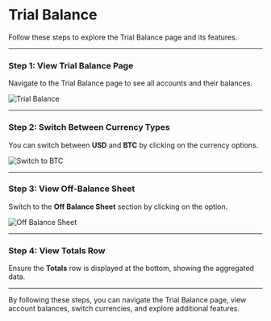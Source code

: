 # Trial Balance

Follow these steps to explore the Trial Balance page and its features.

---

### Step 1: View Trial Balance Page

Navigate to the Trial Balance page to see all accounts and their balances.

![Trial Balance](./screenshots/trial-balance.cy.ts/trial-balance.png)

---

<!-- new-page -->

### Step 2: Switch Between Currency Types

You can switch between **USD** and **BTC** by clicking on the currency options.

![Switch to BTC](./screenshots/trial-balance.cy.ts/trial-balance-btc-currency.png)

---

<!-- new-page -->

### Step 3: View Off-Balance Sheet

Switch to the **Off Balance Sheet** section by clicking on the option.

![Off Balance Sheet](./screenshots/trial-balance.cy.ts/off-balance-sheet.png)

---

### Step 4: View Totals Row

Ensure the **Totals** row is displayed at the bottom, showing the aggregated data.

---

By following these steps, you can navigate the Trial Balance page, view account balances, switch currencies, and explore additional features.
